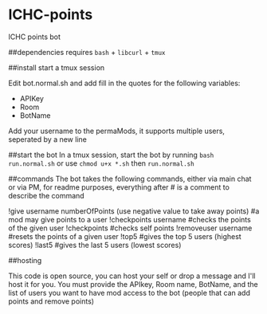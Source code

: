 # ICHC-points
ICHC points bot

##dependencies
requires `bash` + `libcurl` + `tmux`


##install
start a tmux session

Edit bot.normal.sh and add fill in the quotes for  the following variables:

- APIKey
- Room
- BotName

Add your username to the permaMods, it supports multiple users, seperated by a new line

##start the bot
In a tmux session, start the bot by running `bash run.normal.sh` or use `chmod u+x *.sh`  then `run.normal.sh`

##commands
The bot takes the following commands, either via main chat or via PM, for readme purposes, everything after # is a comment to describe the command

!give username numberOfPoints (use negative value to take away points) #a mod may give points to a user
!checkpoints username #checks the points of the given user
!checkpoints #checks self points
!removeuser username #resets the points of a given user
!top5 #gives the top 5 users (highest scores)
!last5 #gives the last 5 users (lowest scores)

##hosting

This code is open source, you can host your self or drop a message and I'll host it for you. You must provide the APIkey, Room name, BotName, and the list of users you want to have mod access to the bot (people that can add points and remove points)

